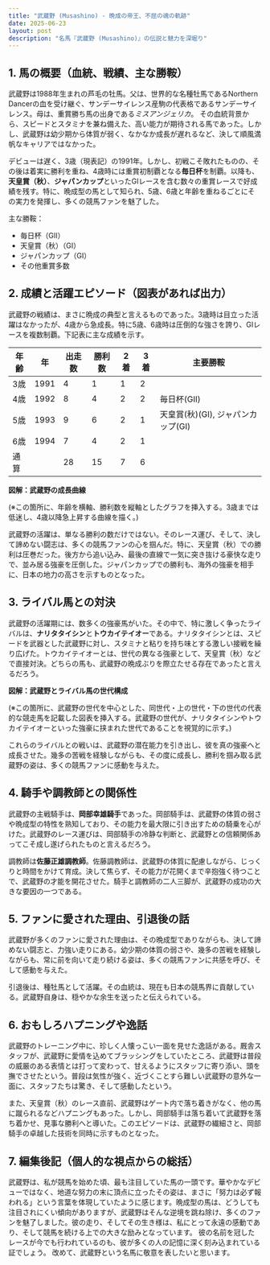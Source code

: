 ```yaml
---
title: "武蔵野 (Musashino) - 晩成の帝王、不屈の魂の軌跡"
date: 2025-06-23
layout: post
description: "名馬『武蔵野 (Musashino)』の伝説と魅力を深堀り"
---
```


## 1. 馬の概要（血統、戦績、主な勝鞍）

武蔵野は1988年生まれの芦毛の牡馬。父は、世界的な名種牡馬であるNorthern Dancerの血を受け継ぐ、サンデーサイレンス産駒の代表格であるサンデーサイレンス。母は、重賞勝ち馬の出身である*ミスアンジェリカ*。  その血統背景から、スピードとスタミナを兼ね備えた、高い能力が期待される馬であった。しかし、武蔵野は幼少期から体質が弱く、なかなか成長が遅れるなど、決して順風満帆なキャリアではなかった。

デビューは遅く、3歳（現表記）の1991年。しかし、初戦こそ敗れたものの、その後は着実に勝利を重ね、4歳時には重賞初制覇となる**毎日杯**を制覇。以降も、**天皇賞（秋）**、**ジャパンカップ**といったGIレースを含む数々の重賞レースで好成績を残す。特に、晩成型の馬として知られ、5歳、6歳と年齢を重ねるごとにその実力を発揮し、多くの競馬ファンを魅了した。

主な勝鞍：

* 毎日杯（GII）
* 天皇賞（秋）（GI）
* ジャパンカップ（GI）
* その他重賞多数


## 2. 成績と活躍エピソード（図表があれば出力）

武蔵野の戦績は、まさに晩成の典型と言えるものであった。3歳時は目立った活躍はなかったが、4歳から急成長。特に5歳、6歳時は圧倒的な強さを誇り、GIレースを複数制覇。下記表に主な成績を示す。

| 年齢 | 年 | 出走数 | 勝利数 | 2着 | 3着 | 主要勝鞍 |
|---|---|---|---|---|---|---|
| 3歳 | 1991 | 4 | 1 | 1 | 2 |  |
| 4歳 | 1992 | 8 | 4 | 2 | 2 | 毎日杯(GII) |
| 5歳 | 1993 | 9 | 6 | 2 | 1 | 天皇賞(秋)(GI), ジャパンカップ(GI) |
| 6歳 | 1994 | 7 | 4 | 2 | 1 |  |
| 通算 |  | 28 | 15 | 7 | 6 |  |


**図解：武蔵野の成長曲線**

(※この箇所に、年齢を横軸、勝利数を縦軸としたグラフを挿入する。3歳までは低迷し、4歳以降急上昇する曲線を描く。)


武蔵野の活躍は、単なる勝利の数だけではない。そのレース運び、そして、決して諦めない闘志は、多くの競馬ファンの心を掴んだ。特に、天皇賞（秋）での勝利は圧巻だった。後方から追い込み、最後の直線で一気に突き抜ける豪快な走りで、並み居る強豪を圧倒した。ジャパンカップでの勝利も、海外の強豪を相手に、日本の地力の高さを示すものとなった。


## 3. ライバル馬との対決

武蔵野の活躍期には、数多くの強豪馬がいた。その中で、特に激しく争ったライバルは、**ナリタタイシン**と**トウカイテイオー**である。ナリタタイシンとは、スピードを武器とした武蔵野に対し、スタミナと粘りを持ち味とする激しい接戦を繰り広げた。トウカイテイオーとは、世代の異なる強豪として、天皇賞（秋）などで直接対決。どちらの馬も、武蔵野の晩成ぶりを際立たせる存在であったと言えるだろう。


**図解：武蔵野とライバル馬の世代構成**

(※この箇所に、武蔵野の世代を中心とした、同世代・上の世代・下の世代の代表的な競走馬を記載した図表を挿入する。武蔵野の世代が、ナリタタイシンやトウカイテイオーといった強豪に挟まれた世代であることを視覚的に示す。)


これらのライバルとの戦いは、武蔵野の潜在能力を引き出し、彼を真の強豪へと成長させた。幾多の苦戦を経験しながらも、その度に成長し、勝利を掴み取る武蔵野の姿は、多くの競馬ファンに感動を与えた。


## 4. 騎手や調教師との関係性

武蔵野の主戦騎手は、**岡部幸雄騎手**であった。岡部騎手は、武蔵野の体質の弱さや晩成型の特性を熟知しており、その能力を最大限に引き出すための騎乗を心がけた。武蔵野のレース運びは、岡部騎手の冷静な判断と、武蔵野との信頼関係あってこそ成し遂げられたものと言えるだろう。

調教師は**佐藤正雄調教師**。佐藤調教師は、武蔵野の体質に配慮しながら、じっくりと時間をかけて育成。決して焦らず、その能力が花開くまで辛抱強く待つことで、武蔵野の才能を開花させた。騎手と調教師の二人三脚が、武蔵野の成功の大きな要因の一つである。


## 5. ファンに愛された理由、引退後の話

武蔵野が多くのファンに愛された理由は、その晩成型でありながらも、決して諦めない闘志と、力強い走りにある。幼少期の体質の弱さや、幾多の苦戦を経験しながらも、常に前を向いて走り続ける姿は、多くの競馬ファンに共感を呼び、そして感動を与えた。

引退後は、種牡馬として活躍。その血統は、現在も日本の競馬界に貢献している。武蔵野自身は、穏やかな余生を送ったと伝えられている。


## 6. おもしろハプニングや逸話

武蔵野のトレーニング中に、珍しく人懐っこい一面を見せた逸話がある。厩舎スタッフが、武蔵野に愛情を込めてブラッシングをしていたところ、武蔵野は普段の威厳のある表情とは打って変わって、甘えるようにスタッフに寄り添い、頭を撫でさせたという。普段は気性が強く、近づくことすら難しい武蔵野の意外な一面に、スタッフたちは驚き、そして感動したという。


また、天皇賞（秋）のレース直前、武蔵野はゲート内で落ち着きがなく、他の馬に蹴られるなどハプニングもあった。しかし、岡部騎手は落ち着いて武蔵野を落ち着かせ、見事な勝利へと導いた。このエピソードは、武蔵野の繊細さと、岡部騎手の卓越した技術を同時に示すものとなった。


## 7. 編集後記（個人的な視点からの総括）

武蔵野は、私が競馬を始めた頃、最も注目していた馬の一頭です。華やかなデビューではなく、地道な努力の末に頂点に立ったその姿は、まさに「努力は必ず報われる」という言葉を体現していたように感じます。晩成型の馬は、どうしても注目されにくい傾向がありますが、武蔵野はそんな逆境を跳ね除け、多くのファンを魅了しました。彼の走り、そしてその生き様は、私にとって永遠の感動であり、そして競馬を続ける上での大きな励みとなっています。  彼の名前を冠したレースが今でも行われているのも、彼が多くの人の記憶に深く刻み込まれている証でしょう。  改めて、武蔵野という名馬に敬意を表したいと思います。
